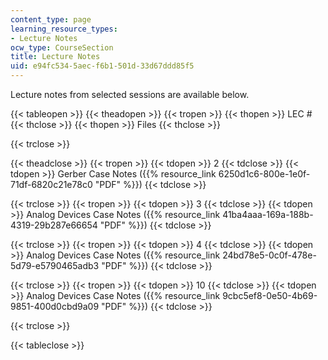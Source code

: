 ```yaml
---
content_type: page
learning_resource_types:
- Lecture Notes
ocw_type: CourseSection
title: Lecture Notes
uid: e94fc534-5aec-f6b1-501d-33d67ddd85f5
---
```


Lecture notes from selected sessions are available below.

{{< tableopen >}}
{{< theadopen >}}
{{< tropen >}}
{{< thopen >}}
LEC #
{{< thclose >}}
{{< thopen >}}
Files
{{< thclose >}}

{{< trclose >}}

{{< theadclose >}}
{{< tropen >}}
{{< tdopen >}}
2
{{< tdclose >}}
{{< tdopen >}}
Gerber Case Notes ({{% resource_link 6250d1c6-800e-1e0f-71df-6820c21e78c0 "PDF" %}})
{{< tdclose >}}

{{< trclose >}}
{{< tropen >}}
{{< tdopen >}}
3
{{< tdclose >}}
{{< tdopen >}}
Analog Devices Case Notes ({{% resource_link 41ba4aaa-169a-188b-4319-29b287e66654 "PDF" %}})
{{< tdclose >}}

{{< trclose >}}
{{< tropen >}}
{{< tdopen >}}
4
{{< tdclose >}}
{{< tdopen >}}
Analog Devices Case Notes ({{% resource_link 24bd78e5-0c0f-478e-5d79-e5790465adb3 "PDF" %}})
{{< tdclose >}}

{{< trclose >}}
{{< tropen >}}
{{< tdopen >}}
10
{{< tdclose >}}
{{< tdopen >}}
Analog Devices Case Notes ({{% resource_link 9cbc5ef8-0e50-4b69-9851-400d0cbd9a09 "PDF" %}})
{{< tdclose >}}

{{< trclose >}}

{{< tableclose >}}